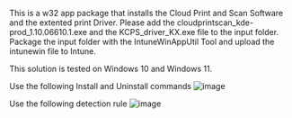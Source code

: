 This is a w32 app package that installs the Cloud Print and Scan Software and the extented print Driver. Please add the cloudprintscan_kde-prod_1.10.06610.1.exe and the KCPS_driver_KX.exe file to the input folder.
Package the input folder with the IntuneWinAppUtil Tool and upload the intunewin file to Intune.

This solution is tested on Windows 10 and Windows 11.

Use the following Install and Uninstall commands
![image](https://github.com/user-attachments/assets/c9a23cea-c277-4e8b-bde6-3c9b2ae7ccfe)


Use the following detection rule
![image](https://github.com/user-attachments/assets/9fad55ce-469c-4dac-a21e-c7887e4b6f31)

